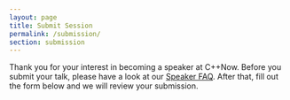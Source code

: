 ```yaml
---
layout: page
title: Submit Session
permalink: /submission/
section: submission
---
```


Thank you for your interest in becoming a speaker at C++Now. Before you submit your talk, please have a look at our [Speaker FAQ](/about/faq/#submitter-faq). After that, fill out the form below and we will review your submission.

<div id="ReactHook"></div>

<script src="/assets/js/forms/submission.js"></script>